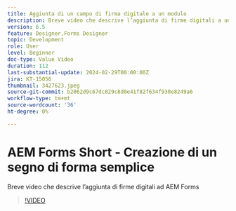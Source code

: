 ```yaml
---
title: Aggiunta di un campo di firma digitale a un modulo
description: Breve video che descrive l’aggiunta di firme digitali a un modulo AEM
version: 6.5
feature: Designer,Forms Designer
topic: Development
role: User
level: Beginner
doc-type: Value Video
duration: 112
last-substantial-update: 2024-02-29T00:00:00Z
jira: KT-15056
thumbnail: 3427623.jpeg
source-git-commit: b2062d9c67dc029c8d0e41f82f634f930e8249a6
workflow-type: tm+mt
source-wordcount: '36'
ht-degree: 0%

---
```



# AEM Forms Short - Creazione di un segno di forma semplice

Breve video che descrive l’aggiunta di firme digitali ad AEM Forms

>[!VIDEO](https://video.tv.adobe.com/v/3427623/?learn=on)
